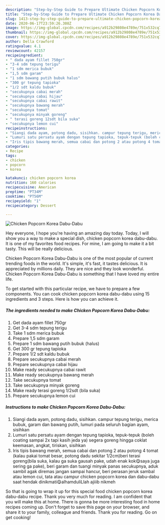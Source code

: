 ```yaml
---
description: "Step-by-Step Guide to Prepare Ultimate Chicken Popcorn Korea Dabu-Dabu"
title: "Step-by-Step Guide to Prepare Ultimate Chicken Popcorn Korea Dabu-Dabu"
slug: 1413-step-by-step-guide-to-prepare-ultimate-chicken-popcorn-korea-dabu-dabu
date: 2020-06-17T23:59:26.308Z
image: https://img-global.cpcdn.com/recipes/a912b29808e4789e/751x532cq70/chicken-popcorn-korea-dabu-dabu-foto-resep-utama.jpg
thumbnail: https://img-global.cpcdn.com/recipes/a912b29808e4789e/751x532cq70/chicken-popcorn-korea-dabu-dabu-foto-resep-utama.jpg
cover: https://img-global.cpcdn.com/recipes/a912b29808e4789e/751x532cq70/chicken-popcorn-korea-dabu-dabu-foto-resep-utama.jpg
author: Della Crawford
ratingvalue: 4.1
reviewcount: 42157
recipeingredient:
- " dada ayam fillet 750gr"
- "3-4 sdm tepung terigu"
- "1 sdm merica bubuk"
- "1,5 sdm garam"
- "1 sdm bawang putih bubuk halus"
- "300 gr tepung tapioka"
- "1/2 sdt kaldu bubuk"
- "secukupnya cabai merah"
- "secukupnya cabai hijau"
- "secukupnya cabai rawit"
- "secukupnya bawang merah"
- "secukupnya tomat"
- "secukupnya minyak goreng"
- " terasi goreng 12sdt bila suka"
- "secukupnya lemon cui"
recipeinstructions:
- "Siangi dada ayam, potong dadu, sisihkan. campur tepung terigu, merica bubuk, garam dan bawang putih, lumuri pada seluruh bagian ayam, sisihkan"
- "Lumuri satu persatu ayam dengan tepung tapioka, tepuk-tepuk (boleh coating sampai 2x tapi kasih jeda ya) segera goreng hingga coklat keemasan, angkat, tiriskan, sisihkan"
- "Iris tipis bawang merah, semua cabai dan potong 2 atau potong 4 tomat (kalau pakai tomat besar, potong dadu sekitar 1/2cm)beri terasi goreng(bila suka, kalau ga suka gausah pake, udah enak kok😋saya juga sering ga pake), beri garam dan tuangi minyak panas secukupnya, aduk sambil agak diremas jangan sampai hancur, beri perasan jeruk sambal atau lemon cui, tata atau campur chicken popcorn korea dan dabu-dabu saat hendak dinikmati😋alhamduliLlah ajiiib nikmeh"
categories:
- Recipe
tags:
- chicken
- popcorn
- korea

katakunci: chicken popcorn korea 
nutrition: 160 calories
recipecuisine: American
preptime: "PT34M"
cooktime: "PT56M"
recipeyield: "1"
recipecategory: Dessert

---
```



![Chicken Popcorn Korea Dabu-Dabu](https://img-global.cpcdn.com/recipes/a912b29808e4789e/751x532cq70/chicken-popcorn-korea-dabu-dabu-foto-resep-utama.jpg)

Hey everyone, I hope you're having an amazing day today. Today, I will show you a way to make a special dish, chicken popcorn korea dabu-dabu. It is one of my favorites food recipes. For mine, I am going to make it a bit tasty. This will be really delicious.



Chicken Popcorn Korea Dabu-Dabu is one of the most popular of current trending foods in the world. It's simple, it's fast, it tastes delicious. It is appreciated by millions daily. They are nice and they look wonderful. Chicken Popcorn Korea Dabu-Dabu is something that I have loved my entire life.


To get started with this particular recipe, we have to prepare a few components. You can cook chicken popcorn korea dabu-dabu using 15 ingredients and 3 steps. Here is how you can achieve it.

<!--inarticleads1-->

##### The ingredients needed to make Chicken Popcorn Korea Dabu-Dabu:

1. Get  dada ayam fillet 750gr
1. Get 3-4 sdm tepung terigu
1. Take 1 sdm merica bubuk
1. Prepare 1,5 sdm garam
1. Prepare 1 sdm bawang putih bubuk (halus)
1. Get 300 gr tepung tapioka
1. Prepare 1/2 sdt kaldu bubuk
1. Prepare secukupnya cabai merah
1. Prepare secukupnya cabai hijau
1. Make ready secukupnya cabai rawit
1. Make ready secukupnya bawang merah
1. Take secukupnya tomat
1. Take secukupnya minyak goreng
1. Make ready  terasi goreng 1/2sdt (bila suka)
1. Prepare secukupnya lemon cui




<!--inarticleads2-->

##### Instructions to make Chicken Popcorn Korea Dabu-Dabu:

1. Siangi dada ayam, potong dadu, sisihkan. campur tepung terigu, merica bubuk, garam dan bawang putih, lumuri pada seluruh bagian ayam, sisihkan
1. Lumuri satu persatu ayam dengan tepung tapioka, tepuk-tepuk (boleh coating sampai 2x tapi kasih jeda ya) segera goreng hingga coklat keemasan, angkat, tiriskan, sisihkan
1. Iris tipis bawang merah, semua cabai dan potong 2 atau potong 4 tomat (kalau pakai tomat besar, potong dadu sekitar 1/2cm)beri terasi goreng(bila suka, kalau ga suka gausah pake, udah enak kok😋saya juga sering ga pake), beri garam dan tuangi minyak panas secukupnya, aduk sambil agak diremas jangan sampai hancur, beri perasan jeruk sambal atau lemon cui, tata atau campur chicken popcorn korea dan dabu-dabu saat hendak dinikmati😋alhamduliLlah ajiiib nikmeh




So that is going to wrap it up for this special food chicken popcorn korea dabu-dabu recipe. Thank you very much for reading. I am confident that you will make this at home. There is gonna be more interesting food in home recipes coming up. Don't forget to save this page on your browser, and share it to your family, colleague and friends. Thank you for reading. Go on get cooking!
